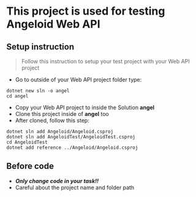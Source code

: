 # This project is used for testing Angeloid Web API

## Setup instruction

> Follow this instruction to setup your test project with your Web API project

- Go to outside of your Web API project folder type:

```
dotnet new sln -o angel
cd angel
```

- Copy your Web API project to inside the Solution **angel**
- Clone this project inside of **angel** too
- After cloned, follow this step:

```
dotnet sln add Angeloid/Angeloid.csproj
dotnet sln add AngeloidTest/AngeloidTest.csproj
cd AngeloidTest
dotnet add reference ../Angeloid/Angeloid.csproj
```

## Before code
- **_Only change code in your task!!_**
- Careful about the project name and folder path
